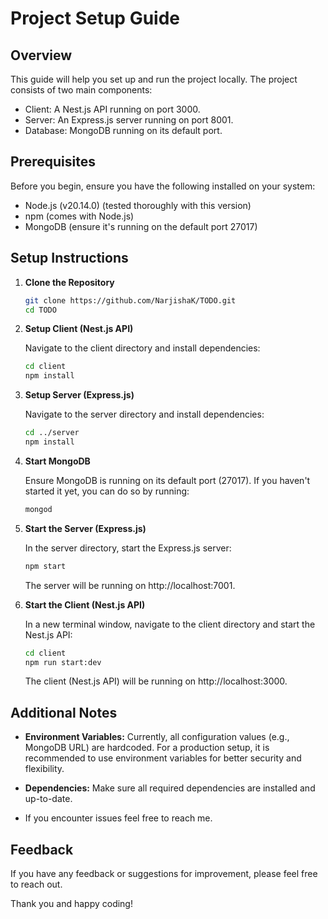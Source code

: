 # Project Setup Guide

## Overview
This guide will help you set up and run the project locally. The project consists of two main components:

- Client: A Nest.js API running on port 3000.
- Server: An Express.js server running on port 8001.
- Database: MongoDB running on its default port.

## Prerequisites
Before you begin, ensure you have the following installed on your system:

- Node.js (v20.14.0) (tested thoroughly with this version)
- npm (comes with Node.js)
- MongoDB (ensure it's running on the default port 27017)

## Setup Instructions
1. **Clone the Repository**

    ```bash
    git clone https://github.com/NarjishaK/TODO.git
    cd TODO
    ```

2. **Setup Client (Nest.js API)**

    Navigate to the client directory and install dependencies:

    ```bash
    cd client
    npm install
    ```

3. **Setup Server (Express.js)**

    Navigate to the server directory and install dependencies:

    ```bash
    cd ../server
    npm install
    ```

4. **Start MongoDB**

    Ensure MongoDB is running on its default port (27017). If you haven't started it yet, you can do so by running:

    ```bash
    mongod
    ```

5. **Start the Server (Express.js)**

    In the server directory, start the Express.js server:

    ```bash
    npm start
    ```

    The server will be running on http://localhost:7001.

6. **Start the Client (Nest.js API)**

    In a new terminal window, navigate to the client directory and start the Nest.js API:

    ```bash
    cd client
    npm run start:dev
    ```

    The client (Nest.js API) will be running on http://localhost:3000.


## Additional Notes
- **Environment Variables:** Currently, all configuration values (e.g., MongoDB URL) are hardcoded. For a production setup, it is recommended to use environment variables for better security and flexibility.

- **Dependencies:** Make sure all required dependencies are installed and up-to-date.


- If you encounter issues feel free to reach me.

## Feedback
If you have any feedback or suggestions for improvement, please feel free to reach out.

Thank you and happy coding!
